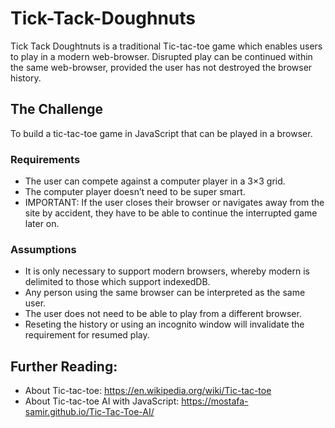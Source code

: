 # Tick-Tack-Doughnuts
Tick Tack Doughtnuts is a traditional Tic-tac-toe game which enables users to play in a modern web-browser.  Disrupted play can be continued within the same web-browser, provided the user has not destroyed the browser history.

## The Challenge
To build a tic-tac-toe game in JavaScript that can be played in a browser.

### Requirements
* The user can compete against a computer player in a 3×3 grid. 
* The computer player doesn’t need to be super smart.
* IMPORTANT: If the user closes their browser or navigates away from the site by accident, they have to be able to continue the interrupted game later on.

### Assumptions
* It is only necessary to support modern browsers, whereby modern is delimited to those which support indexedDB.
* Any person using the same browser can be interpreted as the same user.
* The user does not need to be able to play from a different browser.
* Reseting the history or using an incognito window will invalidate the requirement for resumed play.

## Further Reading:
* About Tic-tac-toe: https://en.wikipedia.org/wiki/Tic-tac-toe
* About Tic-tac-toe AI with JavaScript: https://mostafa-samir.github.io/Tic-Tac-Toe-AI/
